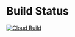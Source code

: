 
# Build Status
[![Cloud Build](https://storage.googleapis.com/dev-hyperion-kaidra_cloudbuild/build/buildstatus.svg)](https://console.cloud.google.com/cloud-build/builds?project=dev-hyperion-kaidra)
